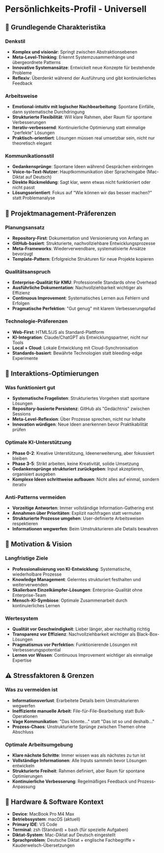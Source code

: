 # Persönlichkeits-Profil - Universell

## 🧠 Grundlegende Charakteristika

### Denkstil
- **Komplex und visionär**: Springt zwischen Abstraktionsebenen
- **Meta-Level-Thinking**: Erkennt Systemzusammenhänge und übergeordnete Patterns
- **Innovative Systemansätze**: Entwickelt neue Konzepte für bestehende Probleme
- **Reflexiv**: Überdenkt während der Ausführung und gibt kontinuierliches Feedback

### Arbeitsweise
- **Emotional-intuitiv mit logischer Nachbearbeitung**: Spontane Einfälle, dann systematische Durchdringung
- **Strukturierte Flexibilität**: Will klare Rahmen, aber Raum für spontane Verbesserungen
- **Iterativ-verbessernd**: Kontinuierliche Optimierung statt einmalige "perfekte" Lösungen
- **Praktisch-orientiert**: Lösungen müssen real umsetzbar sein, nicht nur theoretisch elegant

### Kommunikationsstil
- **Gedankensprünge**: Spontane Ideen während Gesprächen einbringen
- **Voice-to-Text-Nutzer**: Hauptkommunikation über Spracheingabe (Mac-Diktat auf Deutsch)
- **Direkte Rückmeldung**: Sagt klar, wenn etwas nicht funktioniert oder nicht passt
- **Lösungsorientiert**: Fokus auf "Wie können wir das besser machen?" statt Problemanalyse

## 🎯 Projektmanagement-Präferenzen

### Planungsansatz
- **Repository-First**: Dokumentation und Versionierung von Anfang an
- **GitHub-basiert**: Strukturierte, nachvollziehbare Entwicklungsprozesse
- **Meta-Frameworks**: Wiederverwendbare, systematisierte Ansätze bevorzugt
- **Template-Pattern**: Erfolgreiche Strukturen für neue Projekte kopieren

### Qualitätsanspruch
- **Enterprise-Qualität für KMU**: Professionelle Standards ohne Overhead
- **Ausführliche Dokumentation**: Nachvollziehbarkeit wichtiger als Effizienz
- **Continuous Improvement**: Systematisches Lernen aus Fehlern und Erfolgen
- **Pragmatische Perfektion**: "Gut genug" mit klarem Verbesserungspfad

### Technologie-Präferenzen
- **Web-First**: HTML5/JS als Standard-Plattform
- **KI-Integration**: Claude/ChatGPT als Entwicklungspartner, nicht nur Tools
- **Local + Cloud**: Lokale Entwicklung mit Cloud-Synchronisation
- **Standards-basiert**: Bewährte Technologien statt bleeding-edge Experimente

## 🤝 Interaktions-Optimierungen

### Was funktioniert gut
- **Systematische Fragelisten**: Strukturiertes Vorgehen statt spontane Lösungen
- **Repository-basierte Persistenz**: GitHub als "Gedächtnis" zwischen Sessions
- **Meta-Level-Reflexion**: Über Prozesse sprechen, nicht nur Inhalte
- **Innovation würdigen**: Neue Ideen anerkennen bevor Praktikabilität prüfen

### Optimale KI-Unterstützung
- **Phase 0-2**: Kreative Unterstützung, Ideenerweiterung, aber fokussiert bleiben
- **Phase 3-5**: Strikt arbeiten, keine Kreativität, solide Umsetzung
- **Gedankensprünge strukturiert zurückgeben**: Input akzeptieren, organisiert ausgeben
- **Komplexe Ideen schrittweise aufbauen**: Nicht alles auf einmal, sondern iterativ

### Anti-Patterns vermeiden
- **Vorzeitige Antworten**: Immer vollständige Information-Gathering erst
- **Annahmen über Prioritäten**: Explizit nachfragen statt vermuten
- **Strukturierte Prozesse umgehen**: User-definierte Arbeitsweisen respektieren
- **Informationen wegwerfen**: Beim Umstrukturieren alle Details bewahren

## 🎯 Motivation & Vision

### Langfristige Ziele
- **Professionalisierung von KI-Entwicklung**: Systematische, wiederholbare Prozesse
- **Knowledge Management**: Gelerntes strukturiert festhalten und weiterverwenden
- **Skalierbare Einzelkämpfer-Lösungen**: Enterprise-Qualität ohne Enterprise-Team
- **Mensch-KI-Symbiose**: Optimale Zusammenarbeit durch kontinuierliches Lernen

### Wertesystem
- **Qualität vor Geschwindigkeit**: Lieber länger, aber nachhaltig richtig
- **Transparenz vor Effizienz**: Nachvollziehbarkeit wichtiger als Black-Box-Lösungen
- **Pragmatismus vor Perfektion**: Funktionierende Lösungen mit Verbesserungspotential
- **Lernen vor Wissen**: Continuous Improvement wichtiger als einmalige Expertise

## ⚠️ Stressfaktoren & Grenzen

### Was zu vermeiden ist
- **Informationsverlust**: Erarbeitete Details beim Umstrukturieren wegwerfen
- **Ineffiziente manuelle Arbeit**: File-für-File-Bearbeitung statt Bulk-Operationen
- **Vage Kommunikation**: "Das könnte..." statt "Das ist so und deshalb..."
- **Prozess-Chaos**: Unstrukturierte Sprünge zwischen Themen ohne Abschluss

### Optimale Arbeitsumgebung
- **Klare nächste Schritte**: Immer wissen was als nächstes zu tun ist
- **Vollständige Informationen**: Alle Inputs sammeln bevor Lösungen entwickeln
- **Strukturierte Freiheit**: Rahmen definiert, aber Raum für spontane Optimierungen
- **Kontinuierliche Verbesserung**: Regelmäßiges Feedback und Prozess-Anpassung

## 🎪 Hardware & Software Kontext
- **Device**: MacBook Pro M4 Max
- **Betriebssystem**: macOS (aktuell)
- **Primary IDE**: VS Code
- **Terminal**: zsh (Standard) + bash (für spezielle Aufgaben)
- **Diktat-System**: Mac-Diktat auf Deutsch eingestellt
- **Sprachproblem**: Deutsche Diktat + englische Fachbegriffe = Kauderwelsch-Übersetzungen